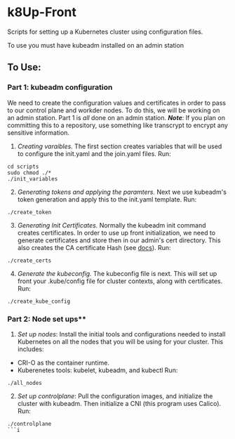 # k8Up-Front
Scripts for setting up a Kubernetes cluster using configuration files.


To use you must have kubeadm installed on an admin station

## To Use:

### Part 1: kubeadm configuration
We need to create the configuration values and certificates in order to pass to our control plane and workder nodes. To do this, we will be working on an admin station. Part 1 is *all* done on an admin station. ***Note***: If you plan on committing this to a repository, use something like transcrypt to encrypt any sensitive information. 

1. *Creating varaibles.* The first section creates variables that will be used to configure the init.yaml and the join.yaml files. Run:
```
cd scripts
sudo chmod ./*
./init_variables
```

2. *Generating tokens and applying the paramters.* Next we use kubeadm's token generation and apply this to the init.yaml template. Run:
```
./create_token
```
3. *Generating Init Certificates.* Normally the kubeadm init command creates certificates. In order to use up front initialization, we need to generate certificates and store then in our admin's cert directory. This also creates the CA certificate Hash (see [docs](https://kubernetes.io/docs/reference/setup-tools/kubeadm/kubeadm-join/#token-based-discovery-with-ca-pinning)). Run:
```
./create_certs
```
4. *Generate the kubeconfig.* The kubeconfig file is next. This will set up front your .kube/config file for cluster contexts, along with certificates. Run:
```
./create_kube_config
```

### Part 2: Node set ups**
1. *Set up nodes*: Install the initial tools and configurations needed to install Kubernetes on all the nodes that you will be using for your cluster. This includes: 
- CRI-O as the container runtime.
- Kuberenetes tools: kubelet, kubeadm, and kubectl
Run:
```
./all_nodes
```
2. *Set up controlplane*: Pull the configuration images, and initialize the cluster with kubeadm. Then initialize a CNI (this program uses Calico). Run:
```
./controlplane
```i 